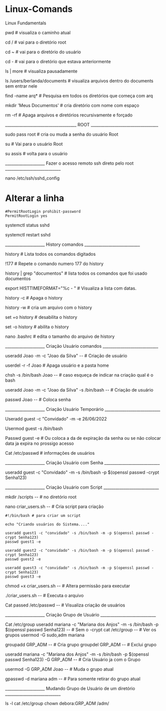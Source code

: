 # Linux-Comands
Linux Fundamentals

pwd # visualiza o caminho atual
	
cd / # vai para o diretório root

cd ~ # vai para o diretório do usuário

cd - # vai para o diretório que estava anteriormente

ls | more # visualiza pausadamente

ls /users/berlanda/documents # visualiza arquivos dentro do documents sem entrar nele

find -name arq* # Pesquisa em todos os diretórios que começa com arq

mkdir 'Meus Documentos' # cria diretório com nome com espaço

rm -rf # Apaga arquivos e diretórios recursivamente e forçado

____________________________________  ROOT __________________________________ 

sudo pass root # cria ou muda a senha do usuário Root

su # Vai para o usuário Root

su assis # volta para o usuário


____________________  Fazer o acesso remoto ssh direto pelo root ____________________________ 

nano /etc/ssh/sshd_config

# Alterar a linha

	#PermitRootLogin prohibit-password
	PermitRootLogin yes

systemctl status sshd

systemctl restart sshd


____________________ History comandos  ____________________________ 


history # Lista todos os comandos digitados

!177 # Repete o comando numero 177 do history

history | grep "documentos" # lista todos os comandos que foi usado documentos

export HISTTIMEFORMAT="%c  -  " # Visualiza a lista com datas.

history -c # Apaga o history

history -w # cria um arquivo com o history

set +o history # desabilita o history

set -o history # abilita o history

nano .bashrc # edita o tamanho do arquivo de history
 
____________________ Criação Usuário comandos  ____________________________ 


useradd Joao -m -c "Joao da Silva" -- # Criação de usuário

userdel -r -f Joao # Apaga usuário e a pasta home

chsh -s /bin/bash Joao -- # caso esqueça de indicar na criação qual é o bash

useradd Joao -m -c "Joao da Silva" -s /bin/bash -- # Criação de usuário

passwd Joao -- # Coloca senha


____________________ Criação Usuário Temporário  ____________________________ 


Useradd	guest -c "Convidado" -m -e 26/06/2022

Usermod guest -s /bin/bash

Passwd guest -e # Ou coloca a da de expiração da senha ou se não colocar data ja expira no prossigo acesso

Cat /etc/passwd # informações de usuários


____________________ Criação Usuário com Senha  ____________________________ 


useradd guest -c "Convidado" -m -s /bin/bash -p $(openssl passwd -crypt Senha123)


____________________ Criação Usuário com Script  ____________________________ 

mkdir /scripts -- # no diretório root

nano criar_users.sh -- # Cria script para criação

	#!/bin/bash # para criar um script

	echo "Criando usuários do Sistema...."

	useradd guest1 -c "convidado" -s /bin/bash -m -p $(openssl passwd -crypt Senha123)
	passwd guest1 -e

	useradd guest2 -c "convidado" -s /bin/bash -m -p $(openssl passwd -crypt Senha123)
	passwd guest2 -e

	useradd guest3 -c "convidado" -s /bin/bash -m -p $(openssl passwd -crypt Senha123)
	passwd guest3 -e


chmod +x criar_users.sh -- # Altera permissão para executar

./criar_users.sh -- # Executa o arquivo

Cat passed /etc/passwd -- # Visualiza criação de usuários


____________________ Criação Grupo de Usuário  ____________________________ 

Cat /etc/group
useradd mariana -c "Mariana dos Anjos" -m -s /bin/bash -p $(openssl passwd Senha123) -- # Sem o -crypt
cat /etc/group -- # Ver os grupos
usermod -G sudo,adm mariana

groupadd GRP_ADM -- # Cria grupo
groupdel GRP_ADM -- # Exclui grupo

useradd mariana -c "Mariana dos Anjos" -m -s /bin/bash -p $(openssl passwd Senha123) -G GRP_ADM -- # Cria Usuário ja com o Grupo

usermod -G GRP_ADM Joao -- # Muda o grupo atual

gpasswd -d mariana adm -- # Para somente retirar do grupo atual


____________________ Mudando Grupo de Usuário de um diretório ____________________________ 

ls -l
cat /etc/group
chown debora:GRP_ADM /adm/




















































